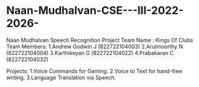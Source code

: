 # Naan-Mudhalvan-CSE---III-2022-2026-
Naan Mudhalvan Speech Recognition Project
Team Name : Kings Of Clubs
Team Members:
1.Andrew Godwin J (822722104003)
2.Arulmoorthy N (822722104004)
3.Karthikeyan G (822722104022)
4.Prabakaran C (822722104032)

Projects:
1.Voice Commands for Gaming.
2.Voice to Text for hand-free writing.
3.Language Translation via Speech.
